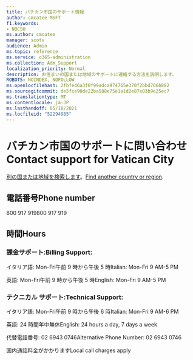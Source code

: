 ```yaml
---
title: バチカン市国のサポート情報
author: cmcatee-MSFT
f1.keywords:
- NOCSH
ms.author: cmcatee
manager: scotv
audience: Admin
ms.topic: reference
ms.service: o365-administration
ms.collection: Adm_Support
localization_priority: Normal
description: お住まいの国または地域のサポートに連絡する方法を説明します。
ROBOTS: NOINDEX, NOFOLLOW
ms.openlocfilehash: 2fbfe46a3f0f99adca974765e370f2bbd766b882
ms.sourcegitcommit: de5fce90de22ba588e75e1a1d2e87e03b9e25ec7
ms.translationtype: MT
ms.contentlocale: ja-JP
ms.lasthandoff: 05/10/2021
ms.locfileid: "52294985"
---
```

# <a name="contact-support-for-vatican-city"></a><span data-ttu-id="80c1d-103">バチカン市国のサポートに問い合わせ</span><span class="sxs-lookup"><span data-stu-id="80c1d-103">Contact support for Vatican City</span></span>

<span data-ttu-id="80c1d-104">[別の国または地域を検索します](../../business-video/get-help-support.md)。</span><span class="sxs-lookup"><span data-stu-id="80c1d-104">[Find another country or region](../../business-video/get-help-support.md).</span></span>

## <a name="phone-number"></a><span data-ttu-id="80c1d-105">電話番号</span><span class="sxs-lookup"><span data-stu-id="80c1d-105">Phone number</span></span>
<span data-ttu-id="80c1d-106">800 917 919</span><span class="sxs-lookup"><span data-stu-id="80c1d-106">800 917 919</span></span>

## <a name="hours"></a><span data-ttu-id="80c1d-107">時間</span><span class="sxs-lookup"><span data-stu-id="80c1d-107">Hours</span></span>
### <a name="billing-support"></a><span data-ttu-id="80c1d-108">課金サポート:</span><span class="sxs-lookup"><span data-stu-id="80c1d-108">Billing Support:</span></span>

<span data-ttu-id="80c1d-109">イタリア語: Mon-Fri午前 9 時から午後 5 時</span><span class="sxs-lookup"><span data-stu-id="80c1d-109">Italian: Mon-Fri 9 AM-5 PM</span></span>

<span data-ttu-id="80c1d-110">英語: Mon-Fri午前 9 時から午後 5 時</span><span class="sxs-lookup"><span data-stu-id="80c1d-110">English: Mon-Fri 9 AM-5 PM</span></span>

### <a name="technical-support"></a><span data-ttu-id="80c1d-111">テクニカル サポート:</span><span class="sxs-lookup"><span data-stu-id="80c1d-111">Technical Support:</span></span>

<span data-ttu-id="80c1d-112">イタリア語: Mon-Fri午前 9 時から午後 6 時</span><span class="sxs-lookup"><span data-stu-id="80c1d-112">Italian: Mon-Fri 9 AM-6 PM</span></span>

<span data-ttu-id="80c1d-113">英語: 24 時間年中無休</span><span class="sxs-lookup"><span data-stu-id="80c1d-113">English: 24 hours a day, 7 days a week</span></span>

<span data-ttu-id="80c1d-114">代替電話番号: 02 6943 0746</span><span class="sxs-lookup"><span data-stu-id="80c1d-114">Alternative Phone Number: 02 6943 0746</span></span>

<span data-ttu-id="80c1d-115">国内通話料金がかかります</span><span class="sxs-lookup"><span data-stu-id="80c1d-115">Local call charges apply</span></span>
